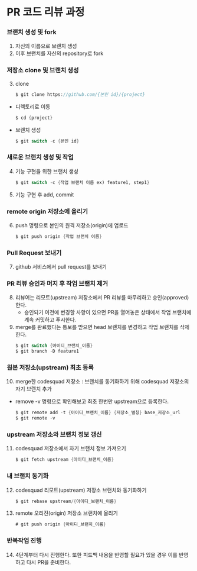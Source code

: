PR 코드 리뷰 과정
=

### 브랜치 생성 및 fork

1. 자신의 이름으로 브랜치 생성
2. 이후 브랜치를 자신의 repository로 fork

### 저장소 clone 및 브랜치 생성

3. clone
    ```java
    $ git clone https://github.com/{본인 id}/{project}
    ```
  
- 디렉토리로 이동
    ```java
    $ cd {project}
    ```

- 브랜치 생성
    ```java
    $ git switch -c {본인 id}
    ```

### 새로운 브랜치 생성 및 작업

4. 기능 구현을 위한 브랜치 생성
    ```java
    $ git switch -c {작업 브랜치 이름 ex) feature1, step1}
    ```

5. 기능 구현 후 add, commit

### remote origin 저장소에 올리기

6. push 명령으로 본인의 원격 저장소(origin)에 업로드
    ```java
    $ git push origin {작업 브랜치 이름}
    ```

### Pull Request 보내기

7. github 서비스에서 pull request를 보내기

### PR 리뷰 승인과 머지 후 작업 브랜치 제거

8. 리뷰어는 리모트(upstream) 저장소에서 PR 리뷰를 마무리하고 승인(approved)한다.
   - 승인되기 이전에 변경할 사항이 있으면 PR을 열어놓은 상태에서 작업 브랜치에 계속 커밋하고 푸시한다.
9. merge를 완료했다는 통보를 받으면 head 브랜치를 변경하고 작업 브랜치를 삭제한다.
    ```java
    $ git switch {아이디_브랜치_이름}
    $ git branch -D feature1
    ```

### 원본 저장소(upstream) 최초 등록

10. merge한 codesquad 저장소 : 브랜치를 동기화하기 위해 codesquad 저장소의 자기 브랜치 추가
- remove -v 명령으로 확인해보고 최초 한번만 upstream으로 등록한다.
  ```java
  $ git remote add -t {아이디_브랜치_이름} {저장소_별칭} base_저장소_url
  $ git remote -v
  ```

### upstream 저장소와 브랜치 정보 갱신

11. codesquad 저장소에서 자기 브랜치 정보 가져오기
    ```java
    $ git fetch upstream {아이디_브랜치_이름}
    ```
  
### 내 브랜치 동기화

12. codesquad 리모트(upstream) 저장소 브랜치와 동기화하기
    ```java
    $ git rebase upstream/{아이디_브랜치_이름}
    ```
13. remote 오리진(origin) 저장소 브랜치에 올리기
    ```java
    # git push origin {아이디_브랜치_이름}
    ```

### 반복작업 진행
14. 4단계부터 다시 진행한다. 또한 피드백 내용을 반영할 필요가 있을 경우 이를 반영하고 다시 PR을 준비한다.

